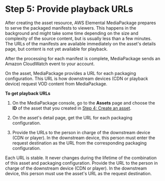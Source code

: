 # Step 5: Provide playback URLs<a name="gs-provide-url"></a>

After creating the asset resource, AWS Elemental MediaPackage prepares to serve the packaged manifests to viewers\. This happens in the background and might take some time depending on the size and complexity of the source content, but is usually less than a few minutes\. The URLs of the manifests are available immediately on the asset's details page, but content is not yet available for playback\.

After the processing for each manifest is complete, MediaPackage sends an Amazon CloudWatch event to your account\.

On the asset, MediaPackage provides a URL for each packaging configuration\. This URL is how downstream devices \(CDN or playback device\) request VOD content from MediaPackage\.

**To get playback URLs**

1. On the MediaPackage console, go to the **Assets** page and choose the **ID** of the asset that you created in [Step 4: Create an asset](gs-create-asset.md)\.

1. On the asset's detail page, get the URL for each packaging configuration\.

1. Provide the URLs to the person in charge of the downstream device \(CDN or player\)\. In the downstream device, this person must enter the request destination as the URL from the corresponding packaging configuration\.

Each URL is stable\. It never changes during the lifetime of the combination of this asset and packaging configuration\. Provide the URL to the person in charge of the downstream device \(CDN or player\)\. In the downstream device, this person must use the asset's URL as the request destination\.